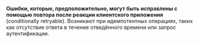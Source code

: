 **Ошибки, которые, предположительно, могут быть исправлены с помощью повтора после реакции клиентского приложения** (conditionally retryable). Возникают при идемпотентных операциях, таких как отсутствие ответа в течение отведённого времени или запрос аутентификации.
